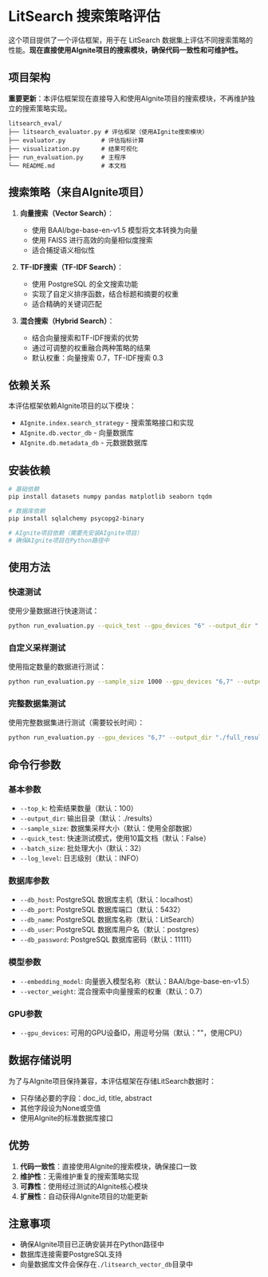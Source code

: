 # LitSearch 搜索策略评估

这个项目提供了一个评估框架，用于在 LitSearch 数据集上评估不同搜索策略的性能。**现在直接使用AIgnite项目的搜索模块，确保代码一致性和可维护性。**

## 项目架构

**重要更新**：本评估框架现在直接导入和使用AIgnite项目的搜索模块，不再维护独立的搜索策略实现。

```
litsearch_eval/
├── litsearch_evaluator.py # 评估框架（使用AIgnite搜索模块）
├── evaluator.py          # 评估指标计算
├── visualization.py      # 结果可视化
├── run_evaluation.py     # 主程序
└── README.md             # 本文档
```

## 搜索策略（来自AIgnite项目）

1. **向量搜索（Vector Search）**：
   - 使用 BAAI/bge-base-en-v1.5 模型将文本转换为向量
   - 使用 FAISS 进行高效的向量相似度搜索
   - 适合捕捉语义相似性

2. **TF-IDF搜索（TF-IDF Search）**：
   - 使用 PostgreSQL 的全文搜索功能
   - 实现了自定义排序函数，结合标题和摘要的权重
   - 适合精确的关键词匹配

3. **混合搜索（Hybrid Search）**：
   - 结合向量搜索和TF-IDF搜索的优势
   - 通过可调整的权重融合两种策略的结果
   - 默认权重：向量搜索 0.7，TF-IDF搜索 0.3

## 依赖关系

本评估框架依赖AIgnite项目的以下模块：
- `AIgnite.index.search_strategy` - 搜索策略接口和实现
- `AIgnite.db.vector_db` - 向量数据库
- `AIgnite.db.metadata_db` - 元数据数据库

## 安装依赖

```bash
# 基础依赖
pip install datasets numpy pandas matplotlib seaborn tqdm

# 数据库依赖
pip install sqlalchemy psycopg2-binary

# AIgnite项目依赖（需要先安装AIgnite项目）
# 确保AIgnite项目在Python路径中
```

## 使用方法

### 快速测试

使用少量数据进行快速测试：

```bash
python run_evaluation.py --quick_test --gpu_devices "6" --output_dir "./quick_results"
```

### 自定义采样测试

使用指定数量的数据进行测试：

```bash
python run_evaluation.py --sample_size 1000 --gpu_devices "6,7" --output_dir "./sample_results"
```

### 完整数据集测试

使用完整数据集进行测试（需要较长时间）：

```bash
python run_evaluation.py --gpu_devices "6,7" --output_dir "./full_results"
```

## 命令行参数

### 基本参数

- `--top_k`: 检索结果数量（默认：100）
- `--output_dir`: 输出目录（默认：./results）
- `--sample_size`: 数据集采样大小（默认：使用全部数据）
- `--quick_test`: 快速测试模式，使用10篇文档（默认：False）
- `--batch_size`: 批处理大小（默认：32）
- `--log_level`: 日志级别（默认：INFO）

### 数据库参数

- `--db_host`: PostgreSQL 数据库主机（默认：localhost）
- `--db_port`: PostgreSQL 数据库端口（默认：5432）
- `--db_name`: PostgreSQL 数据库名称（默认：LitSearch）
- `--db_user`: PostgreSQL 数据库用户名（默认：postgres）
- `--db_password`: PostgreSQL 数据库密码（默认：11111）

### 模型参数

- `--embedding_model`: 向量嵌入模型名称（默认：BAAI/bge-base-en-v1.5）
- `--vector_weight`: 混合搜索中向量搜索的权重（默认：0.7）

### GPU参数

- `--gpu_devices`: 可用的GPU设备ID，用逗号分隔（默认：""，使用CPU）

## 数据存储说明

为了与AIgnite项目保持兼容，本评估框架在存储LitSearch数据时：
- 只存储必要的字段：doc_id, title, abstract
- 其他字段设为None或空值
- 使用AIgnite的标准数据库接口

## 优势

1. **代码一致性**：直接使用AIgnite的搜索模块，确保接口一致
2. **维护性**：无需维护重复的搜索策略实现
3. **可靠性**：使用经过测试的AIgnite核心模块
4. **扩展性**：自动获得AIgnite项目的功能更新

## 注意事项

- 确保AIgnite项目已正确安装并在Python路径中
- 数据库连接需要PostgreSQL支持
- 向量数据库文件会保存在`./litsearch_vector_db`目录中 